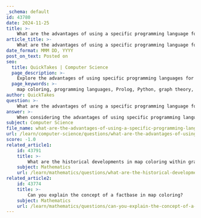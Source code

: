 ```yaml
---
_schema: default
id: 43780
date: 2024-11-25
title: >-
    What are the advantages of using a specific programming language for map coloring?
article_title: >-
    What are the advantages of using a specific programming language for map coloring?
date_format: MMM DD, YYYY
post_on_text: Posted on
seo:
  title: QuickTakes | Computer Science
  page_description: >-
    Explore the advantages of using specific programming languages for map coloring in graph theory, highlighting factors such as declarative nature, built-in libraries, performance, and ease of use.
  page_keywords: >-
    map coloring, programming languages, Prolog, Python, graph theory, GP, C++, Java, Haskell, constraint logic programming, performance, libraries, ease of use, community support, object-oriented, functional programming
author: QuickTakes
question: >-
    What are the advantages of using a specific programming language for map coloring?
answer: >-
    When considering the advantages of using specific programming languages for map coloring in graph theory, several factors come into play, including the language's paradigm, built-in libraries, and ease of expressing constraints. Here are some key advantages associated with different programming languages:\n\n1. **Constraint Logic Programming (e.g., Prolog)**:\n   - **Declarative Nature**: In Prolog, you specify what needs to be done rather than how to do it. This allows for a more straightforward expression of the map coloring problem, where you can define constraints directly (e.g., no two adjacent regions can have the same color).\n   - **Built-in Backtracking**: Prolog's inherent backtracking mechanism simplifies the implementation of algorithms for exploring possible color assignments, making it easier to find valid solutions.\n\n2. **Python**:\n   - **Rich Libraries**: Python has a variety of libraries (like `networkx` for graph manipulation and `matplotlib` for visualization) that facilitate the implementation of graph algorithms, including map coloring.\n   - **Ease of Use**: Python's syntax is user-friendly, making it accessible for beginners and allowing for rapid prototyping of algorithms.\n   - **Community Support**: A large community means extensive resources, tutorials, and examples are available, which can help in implementing complex algorithms.\n\n3. **GP (Graph Programs)**:\n   - **High-Level Abstraction**: GP is designed specifically for graph problems, allowing programmers to focus on the logic of the problem without getting bogged down by low-level data structures.\n   - **Rule-Based Constructs**: The rule-based nature of GP enables the application of graph transformation rules, which can be particularly useful in solving map coloring problems efficiently.\n\n4. **C/C++**:\n   - **Performance**: For applications requiring high performance, C or C++ can be advantageous due to their speed and efficiency in handling complex data structures.\n   - **Control Over Memory Management**: These languages provide fine-grained control over memory, which can be beneficial in optimizing algorithms for large graphs.\n\n5. **Java**:\n   - **Object-Oriented Features**: Java's object-oriented nature allows for the encapsulation of graph-related data and methods, making it easier to manage complex graph structures.\n   - **Cross-Platform Compatibility**: Java's "write once, run anywhere" capability ensures that map coloring applications can be deployed across different platforms without modification.\n\n6. **Functional Languages (e.g., Haskell)**:\n   - **Immutability and Pure Functions**: Functional programming languages promote immutability and pure functions, which can lead to more predictable and easier-to-reason-about code when implementing algorithms like map coloring.\n\nIn summary, the choice of programming language for map coloring can significantly impact the ease of implementation, performance, and maintainability of the solution. Each language offers unique advantages that can be leveraged depending on the specific requirements of the project and the programmer's familiarity with the language.
subject: Computer Science
file_name: what-are-the-advantages-of-using-a-specific-programming-language-for-map-coloring.md
url: /learn/computer-science/questions/what-are-the-advantages-of-using-a-specific-programming-language-for-map-coloring
score: -1.0
related_article1:
    id: 43791
    title: >-
        What are the historical developments in map coloring within graph theory?
    subject: Mathematics
    url: /learn/mathematics/questions/what-are-the-historical-developments-in-map-coloring-within-graph-theory
related_article2:
    id: 43774
    title: >-
        Can you explain the concept of a factbase in map coloring?
    subject: Mathematics
    url: /learn/mathematics/questions/can-you-explain-the-concept-of-a-factbase-in-map-coloring
---
```


&nbsp;
